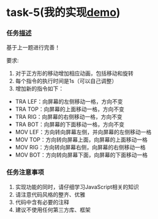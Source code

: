 # task-5(我的实现[demo](https://huanguolin.github.io/ife2017spring-prac/yaoyao-faculty/task-5/index.html))

### 任务[描述](http://ife.baidu.com/course/detail/id/112) 
基于上一题进行完善！     
    
要求:   
1. 对于正方形的移动增加相应动画，包括移动和旋转
2. 每个指令的执行时间是1s（可以自己调整）
3. 增加新的指令如下：
* TRA LEF：向屏幕的左侧移动一格，方向不变
* TRA TOP：向屏幕的上面移动一格，方向不变
* TRA RIG：向屏幕的右侧移动一格，方向不变
* TRA BOT：向屏幕的下面移动一格，方向不变
* MOV LEF：方向转向屏幕左侧，并向屏幕的左侧移动一格
* MOV TOP：方向转向屏幕上面，向屏幕的上面移动一格
* MOV RIG：方向转向屏幕右侧，向屏幕的右侧移动一格
* MOV BOT：方向转向屏幕下面，向屏幕的下面移动一格  

### 任务注意事项
1. 实现功能的同时，请仔细学习JavaScript相关的知识
2. 请注意代码风格的整齐、优雅
3. 代码中含有必要的注释
4. 建议不使用任何第三方库、框架
